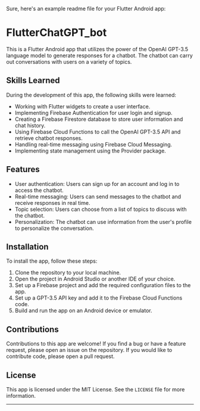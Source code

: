 Sure, here's an example readme file for your Flutter Android app:

# FlutterChatGPT_bot

This is a Flutter Android app that utilizes the power of the OpenAI GPT-3.5 language model to generate responses for a chatbot. The chatbot can carry out conversations with users on a variety of topics.

## Skills Learned

During the development of this app, the following skills were learned:

- Working with Flutter widgets to create a user interface.
- Implementing Firebase Authentication for user login and signup.
- Creating a Firebase Firestore database to store user information and chat history.
- Using Firebase Cloud Functions to call the OpenAI GPT-3.5 API and retrieve chatbot responses.
- Handling real-time messaging using Firebase Cloud Messaging.
- Implementing state management using the Provider package.


## Features

- User authentication: Users can sign up for an account and log in to access the chatbot.
- Real-time messaging: Users can send messages to the chatbot and receive responses in real time.
- Topic selection: Users can choose from a list of topics to discuss with the chatbot.
- Personalization: The chatbot can use information from the user's profile to personalize the conversation.


## Installation

To install the app, follow these steps:

1. Clone the repository to your local machine.
2. Open the project in Android Studio or another IDE of your choice.
3. Set up a Firebase project and add the required configuration files to the app.
4. Set up a GPT-3.5 API key and add it to the Firebase Cloud Functions code.
5. Build and run the app on an Android device or emulator.

## Contributions

Contributions to this app are welcome! If you find a bug or have a feature request, please open an issue on the repository. If you would like to contribute code, please open a pull request.

## License

This app is licensed under the MIT License. See the `LICENSE` file for more information.

---
